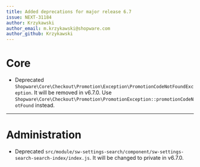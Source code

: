 ```yaml
---
title: Added deprecations for major release 6.7
issue: NEXT-31184
author: Krzykawski
author_email: m.krzykawski@shopware.com
author_github: Krzykawski
---
```

# Core
* Deprecated `Shopware\Core\Checkout\Promotion\Exception\PromotionCodeNotFoundException`. It will be removed in v6.7.0. Use `Shopware\Core\Checkout\Promotion\PromotionException::promotionCodeNotFound` instead.
___
# Administration
* Deprecated `src/module/sw-settings-search/component/sw-settings-search-search-index/index.js`. It will be changed to private in v6.7.0.
